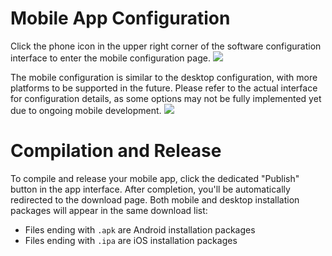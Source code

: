 # Mobile App Configuration

Click the phone icon in the upper right corner of the software configuration interface to enter the mobile configuration page.
![](../static/imgs/phone1.webp)

The mobile configuration is similar to the desktop configuration, with more platforms to be supported in the future.
Please refer to the actual interface for configuration details, as some options may not be fully implemented yet due to ongoing mobile development.
![](../static/imgs/phone2.webp)

# Compilation and Release

To compile and release your mobile app, click the dedicated "Publish" button in the app interface. After completion, you'll be automatically redirected to the download page.
Both mobile and desktop installation packages will appear in the same download list:
- Files ending with `.apk` are Android installation packages
- Files ending with `.ipa` are iOS installation packages